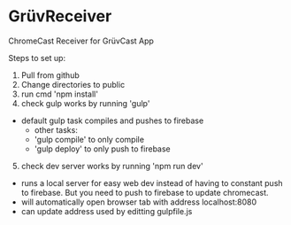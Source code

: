 # GrüvReceiver
ChromeCast Receiver for GrüvCast App

Steps to set up:  

1. Pull from github  
2. Change directories to public  
3. run cmd 'npm install'  
4. check gulp works by running 'gulp'  
  * default gulp task compiles and pushes to firebase
      * other tasks:
      * 'gulp compile' to only compile
      * 'gulp deploy' to only push to firebase
      
5. check dev server works by running 'npm run dev'  
  * runs a local server for easy web dev instead of having to constant push to firebase. But you need to push to firebase to update chromecast.
  * will automatically open browser tab with address localhost:8080
  * can update address used by editting gulpfile.js

